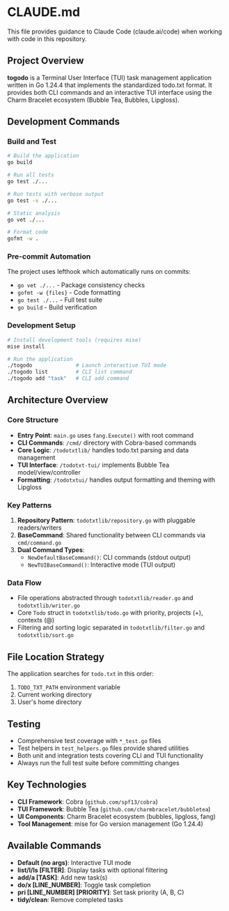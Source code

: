 # CLAUDE.md

This file provides guidance to Claude Code (claude.ai/code) when working with code in this repository.

## Project Overview

**togodo** is a Terminal User Interface (TUI) task management application written in Go 1.24.4 that implements the standardized todo.txt format. It provides both CLI commands and an interactive TUI interface using the Charm Bracelet ecosystem (Bubble Tea, Bubbles, Lipgloss).

## Development Commands

### Build and Test
```bash
# Build the application
go build

# Run all tests
go test ./...

# Run tests with verbose output
go test -v ./...

# Static analysis
go vet ./...

# Format code
gofmt -w .
```

### Pre-commit Automation
The project uses lefthook which automatically runs on commits:
- `go vet ./...` - Package consistency checks  
- `gofmt -w {files}` - Code formatting
- `go test ./...` - Full test suite
- `go build` - Build verification

### Development Setup
```bash
# Install development tools (requires mise)
mise install

# Run the application
./togodo              # Launch interactive TUI mode
./togodo list         # CLI list command
./togodo add "task"   # CLI add command
```

## Architecture Overview

### Core Structure
- **Entry Point**: `main.go` uses `fang.Execute()` with root command
- **CLI Commands**: `/cmd/` directory with Cobra-based commands
- **Core Logic**: `/todotxtlib/` handles todo.txt parsing and data management
- **TUI Interface**: `/todotxt-tui/` implements Bubble Tea model/view/controller
- **Formatting**: `/todotxtui/` handles output formatting and theming with Lipgloss

### Key Patterns
1. **Repository Pattern**: `todotxtlib/repository.go` with pluggable readers/writers
2. **BaseCommand**: Shared functionality between CLI commands via `cmd/command.go`
3. **Dual Command Types**:
   - `NewDefaultBaseCommand()`: CLI commands (stdout output)
   - `NewTUIBaseCommand()`: Interactive mode (TUI output)

### Data Flow
- File operations abstracted through `todotxtlib/reader.go` and `todotxtlib/writer.go`
- Core `Todo` struct in `todotxtlib/todo.go` with priority, projects (+), contexts (@)
- Filtering and sorting logic separated in `todotxtlib/filter.go` and `todotxtlib/sort.go`

## File Location Strategy
The application searches for `todo.txt` in this order:
1. `TODO_TXT_PATH` environment variable
2. Current working directory  
3. User's home directory

## Testing
- Comprehensive test coverage with `*_test.go` files
- Test helpers in `test_helpers.go` files provide shared utilities
- Both unit and integration tests covering CLI and TUI functionality
- Always run the full test suite before committing changes

## Key Technologies
- **CLI Framework**: Cobra (`github.com/spf13/cobra`)
- **TUI Framework**: Bubble Tea (`github.com/charmbracelet/bubbletea`) 
- **UI Components**: Charm Bracelet ecosystem (bubbles, lipgloss, fang)
- **Tool Management**: mise for Go version management (Go 1.24.4)

## Available Commands
- **Default (no args)**: Interactive TUI mode
- **list/l/ls [FILTER]**: Display tasks with optional filtering
- **add/a [TASK]**: Add new task(s) 
- **do/x [LINE_NUMBER]**: Toggle task completion
- **pri [LINE_NUMBER] [PRIORITY]**: Set task priority (A, B, C)
- **tidy/clean**: Remove completed tasks